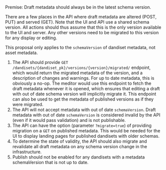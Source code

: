 Premise: Draft metadata should always be in the latest schema version.

There are a few places in the API where draft metadata are altered (POST, PUT) and served (GET). Note that the UI and 
API use a shared schema version. All actions should thus assume that this is the only version available to the UI and
server. Any other versions need to be migrated to this version for any display or editing.

This proposal only applies to the `schemaVersion` of dandiset metadata, not asset metadata.

1. The API should provide `GET /dandisets/{dandiset_pk}/versions/{version}/migrated/` endpoint, which would return the migrated metadata of the version, and a description of changes and warnings.
   For up to date metadata, this is obviously a no-op.
   The meditor would use this endpoint to fetch the draft metadata whenever it is opened, which ensures that editing a draft with out of date schema version will implicitly migrate it.
   This endpoint can also be used to get the metadata of published versions as if they were migrated.
2. The API will not accept metadata with out of date `schemaVersion`.
   Draft metadata with out of date `schemaVersion` is considered invalid by the API (even if it would pass validation) and is not publishable.
2. The API can have the option (parameter `?migrate=true`) of providing migration on a `GET` on published metadata. 
   This would be needed for the UI to display landing pages for published dandisets with older schemas.
3. To determine the state of validity, the API should also migrate and  revalidate all draft metadata on any schema version change 
   in the infrastructure.
4. Publish should not be enabled for any dandisets with a metadata schemaVersion that is not up to date.


